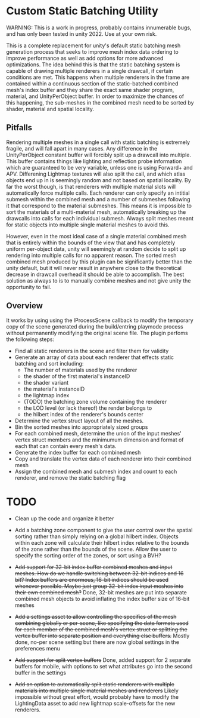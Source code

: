 # Custom Static Batching Utility

WARNING: This is a work in progress, probably contains innumerable bugs, and has only been tested in unity 2022. Use at your own risk. 

This is a complete replacement for unity's default static batching mesh generation process that seeks to improve mesh index data ordering to improve performance as well as add options for more advanced optimizations. The idea behind this is that the static batching system is capable of drawing multiple renderers in a single drawcall, if certain conditions are met. This happens when multiple renderers in the frame are contained within a continuous section of the static-batched combined mesh's index buffer and they share the exact same shader program, material, and UnityPerObject buffer. In order to maximize the chances of this happening, the sub-meshes in the combined mesh need to be sorted by shader, material and spatial locality.

## Pitfalls

Rendering multiple meshes in a single call with static batching is extremely fragile, and will fall apart in many cases. Any difference in the UnityPerObject constant buffer will forcibly split up a drawcall into multiple. This buffer contains things like lighting and reflection probe information which are guaranteed to be very variable, unless one is using Forward+ and APV. Differening Lightmap textures will also split the call, and which atlas objects end up in is seemingly random and not based on spatial locality. By far the worst though, is that renderers with multiple material slots will automatically force multiple calls. Each renderer can only specify an intitial submesh within the combined mesh and a number of submeshes following it that correspond to the material submeshes. This means it is impossible to sort the materials of a multi-material mesh, automatically breaking up the drawcalls into calls for each individual submesh. Always split meshes meant for static objects into multiple single material meshes to avoid this.

However, even in the most ideal case of a single material combined mesh that is entirely within the bounds of the view that and has completely uniform per-object data, unity will seemingly at random decide to split up rendering into multiple calls for no apparent reason. The sorted mesh combined mesh produced by this plugin can be significantly better than the unity default, but it will never result in anywhere close to the theoretical decrease in drawcall overhead it should be able to accomplish. The best solution as always to is to manually combine meshes and not give unity the opportunity to fail.

## Overview

It works by using using the IProcessScene callback to modify the temporary copy of the scene generated during the build/entring playmode process without permanently modifying the original scene file. The plugin perfoms the following steps:

- Find all static renderers in the scene and filter them for validity
- Generate an array of data about each renderer that effects static batching and sort including:
	- The number of materials used by the renderer
	- the shader of the first material's instanceID
	- the shader variant
	- the material's instanceID
	- the lightmap index
	- (TODO) the batching zone volume containing the renderer
	- the LOD level (or lack thereof) the render belongs to
	- the hilbert index of the renderer's bounds center
- Determine the vertex struct layout of all the meshes.
- Bin the sorted meshes into appropriately sized groups
- For each combined mesh, determine the union of the input meshes' vertex struct members and the minimumum dimension and format of each that can contain every mesh's data.
- Generate the index buffer for each combined mesh
- Copy and translate the vertex data of each renderer into their combined mesh
- Assign the combined mesh and submesh index and count to each renderer, and remove the static batching flag

# TODO

- Clean up the code and organize it better

- Add a batching zone component to give the user control over the spatial sorting rather than simply relying on a global hilbert index. Objects within each zone will calculate their hilbert index relative to the bounds of the zone rather than the bounds of the scene. Allow the user to specify the sorting order of the zones, or sort using a BVH?

- ~~Add support for 32-bit index buffer combined meshes and input meshes. How do we handle switching between 32-bit indices and 16 bit? Index buffers are enormous, 16-bit indices should be used whenever possible. Maybe just group 32-bit index input meshes into their own combined mesh?~~ Done, 32-bit meshes are put into separate combined mesh objects to avoid inflating the index buffer size of 16-bit meshes

- ~~Add a settings asset to allow controlling the specifics of the mesh combining globally or per-scene, like specifying the data formats used for each member of the combined mesh's vertex struct or splitting the vertex buffer into separate position and everything else buffers.~~ Mostly done, no-per scene setting but there are now global settings in the preferences menu

- ~~Add support for split vertex buffers~~ Done, added support for 2 separate buffers for mobile, with options to set what attributes go into the second buffer in the settings

- ~~Add an option to automatically split static renderers with multiple materials into multiple single material meshes and renderers~~ Likely impossible without great effort, would probably have to modify the LightingData asset to add new lightmap scale-offsets for the new renderers.